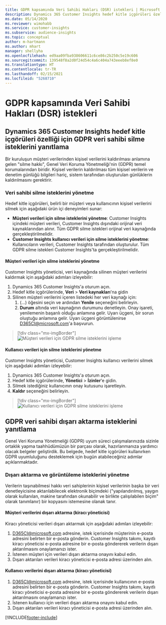 ```yaml
---
title: GDPR kapsamında Veri Sahibi Hakları (DSR) istekleri | Microsoft Docs
description: Dynamics 365 Customer Insights hedef kitle içgörüleri özelliği için Veri Sahibi İstekleri'ni yanıtlama.
ms.date: 05/14/2020
ms.reviewer: wimohabb
ms.service: customer-insights
ms.subservice: audience-insights
ms.topic: conceptual
author: m-hartmann
ms.author: mhart
manager: shellyha
ms.openlocfilehash: ed9aa09fba938606611c6ce86c2b250c5e19c606
ms.sourcegitcommit: 139548f8a2d0f24d54c4a6c404a743eeeb8ef8e0
ms.translationtype: HT
ms.contentlocale: tr-TR
ms.lasthandoff: 02/15/2021
ms.locfileid: "5268710"
---
```

# <a name="data-subject-rights-dsr-requests-under-gdpr"></a>GDPR kapsamında Veri Sahibi Hakları (DSR) istekleri

## <a name="responding-to-gdpr-data-subject-delete-requests-for-dynamics-365-customer-insights-audience-insights-capability"></a>Dynamics 365 Customer Insights hedef kitle içgörüleri özelliği için GDPR veri sahibi silme isteklerini yanıtlama

Bir kuruluşun müşteri verilerinden kişisel verilerini kaldırılması anlamına gelen "silme hakkı", Genel Veri Koruma Yönetmeliği'nin (GDPR) temel korumalarından biridir. Kişisel verilerin kaldırılması tüm kişisel verilerin ve denetim günlüğü bilgileri hariç, sistem tarafından oluşturulan günlüklerin kaldırılmasını gerektirir.

### <a name="manage-data-subject-delete-requests"></a>Veri sahibi silme isteklerini yönetme

Hedef kitle içgörüleri, belirli bir müşteri veya kullanıcının kişisel verilerini silmek için aşağıdaki ürün içi deneyimleri sunar:

- **Müşteri verileri için silme isteklerini yönetme**: Customer Insights içindeki müşteri verileri, Customer Insights dışındaki orijinal veri kaynaklarından alınır. Tüm GDPR silme istekleri orijinal veri kaynağında gerçekleştirilmelidir.
- **Customer Insights kullanıcı verileri için silme isteklerini yönetme**: Kullanıcıların verileri, Customer Insights tarafından oluşturulur. Tüm GDPR silme istekleri Customer Insights'ta gerçekleştirilmelidir.

#### <a name="manage-delete-requests-for-customer-data"></a>Müşteri verileri için silme isteklerini yönetme

Customer Insights yöneticisi, veri kaynağında silinen müşteri verilerini kaldırmak için aşağıdaki adımları izleyebilir:

1. Dynamics 365 Customer Insights'a oturum açın.
2. Hedef kitle içgörülerinde, **Veri** > **Veri kaynakları**'na gidin
3. Silinen müşteri verilerini içeren listedeki her veri kaynağı için:
   1. (...) öğesini seçin ve ardından **Yenile** seçeneğini belirleyin.
   2. **Durum** altında veri kaynağının durumunu denetleyin. Onay işareti, yenilemenin başarılı olduğu anlamına gelir. Uyarı üçgeni, bir sorun oluştuğu anlamına gelir. Uyarı üçgeni görüntülenirse D365CI@microsoft.com'a başvurun.

> [!div class="mx-imgBorder"]
> ![Müşteri verileri için GDPR silme isteklerini işleme](media/gdpr-data-sources.png "Müşteri verileri için GDPR silme isteklerini işleme")

#### <a name="manage-delete-requests-for-user-data"></a>Kullanıcı verileri için silme isteklerini yönetme

Customer Insights yöneticisi, Customer Insights kullanıcı verilerini silmek için aşağıdaki adımları izleyebilir:

1. Dynamics 365 Customer Insights'a oturum açın.
2. Hedef kitle içgörülerinde, **Yönetici** > **İzinler**'e gidin.
3. Silmek istediğiniz kullanıcının onay kutusunu işaretleyin.
4. **Kaldır** seçeneğini belirleyin.

> [!div class="mx-imgBorder"]
> ![Kullanıcı verileri için GDPR silme isteklerini işleme](media/gdpr-permissions.png "Kullanıcı verileri için GDPR silme isteklerini işleme")

## <a name="responding-to-gdpr-data-subject-export-requests"></a>GDPR veri sahibi dışarı aktarma isteklerini yanıtlama

Genel Veri Koruma Yönetmeliği (GDPR) uyum süreci çalışmalarınızda sizinle ortaklık yapma taahhüdümüzün bir parçası olarak, hazırlanmanıza yardımcı olacak belgeler geliştirdik. Bu belgede, hedef kitle içgörüleri kullanırken GDPR uyumluluğunu desteklemek için bugün atabileceğiniz adımlar açıklanmaktadır.

### <a name="manage-export-and-view-requests"></a>Dışarı aktarma ve görüntüleme isteklerini yönetme

Verilerin taşınabilmesi hakkı veri sahiplerinin kişisel verilerinin başka bir veri denetleyicisine aktarılabilecek elektronik biçimdeki ("yapılandırılmış, yaygın olarak kullanılan, makine tarafından okunabilir ve birlikte çalışılabilen biçim" olarak tanımlanır) bir kopyasını istemesine olanak tanır.

#### <a name="export-customer-data-tenant-admin"></a>Müşteri verilerini dışarı aktarma (kiracı yöneticisi)

Kiracı yöneticisi verileri dışarı aktarmak için aşağıdaki adımları izleyebilir:

1. D365CI@microsoft.com adresine, istek içerisinde müşterinin e-posta adresini belirten bir e-posta gönderin. Customer Insights takımı, kayıtlı kiracı yöneticisi e-posta adresine bir e-posta göndererek verilerin dışarı aktarılmasını onaylamanızı ister.
2. İstenen müşteri için verileri dışarı aktarma onayını kabul edin.
3. Dışarı aktarılan verileri kiracı yöneticisi e-posta adresi üzerinden alın.

#### <a name="export-user-data-tenant-admin"></a>Kullanıcı verilerini dışarı aktarma (kiracı yöneticisi)

1. D365CI@microsoft.com adresine, istek içerisinde kullanıcının e-posta adresini belirten bir e-posta gönderin. Customer Insights takımı, kayıtlı kiracı yöneticisi e-posta adresine bir e-posta göndererek verilerin dışarı aktarılmasını onaylamanızı ister.
2. İstenen kullanıcı için verileri dışarı aktarma onayını kabul edin.
3. Dışarı aktarılan verileri kiracı yöneticisi e-posta adresi üzerinden alın.


[!INCLUDE[footer-include](../includes/footer-banner.md)]